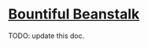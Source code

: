 # [Bountiful Beanstalk](https://www.mousehuntgame.com/preferences.php?tab=mousehunt-improved-settings#mousehunt-improved-settings-location-hud)

TODO: update this doc.
